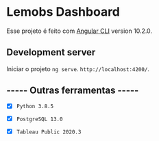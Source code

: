 # Lemobs Dashboard


Esse projeto é feito com [Angular CLI](https://github.com/angular/angular-cli) version 10.2.0.

## Development server

Iniciar o projeto `ng serve`.  `http://localhost:4200/`.



## ----- Outras ferramentas -----
- [x] `Python 3.8.5`
- [x] `PostgreSQL 13.0`
- [x] `Tableau Public 2020.3`


